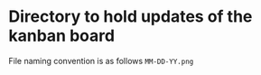 # Directory to hold updates of the kanban board 
File naming convention is as follows ```MM-DD-YY.png```